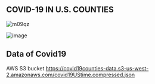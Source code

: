 ## COVID-19 IN U.S. COUNTIES

![m09qz](https://user-images.githubusercontent.com/79108319/169844198-c157ff81-921d-42f5-bed3-0044cf0930c4.png)

![image](https://user-images.githubusercontent.com/79108319/169844216-55572964-bc17-46fd-9dbe-a57684355809.png)


## Data of Covid19

AWS S3 bucket
https://covid19counties-data.s3-us-west-2.amazonaws.com/covid19UStime.compressed.json
